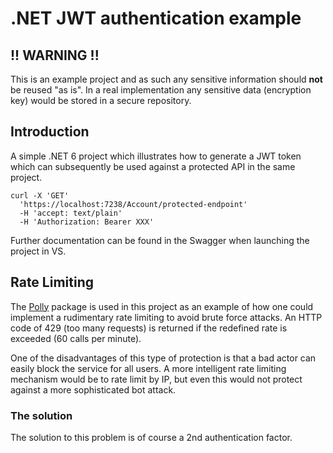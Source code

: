 ﻿# .NET JWT authentication example

## !! WARNING !!

This is an example project and as such any sensitive information should **not** be 
reused "as is". In a real implementation any sensitive data (encryption key)
would be stored in a secure repository.

## Introduction

A simple .NET 6 project which illustrates how to generate a JWT token which can subsequently
be used against a protected API in the same project.

```
curl -X 'GET'
  'https://localhost:7238/Account/protected-endpoint'
  -H 'accept: text/plain'
  -H 'Authorization: Bearer XXX'
```

Further documentation can be found in the Swagger when launching the project in VS.

## Rate Limiting

The [Polly](https://github.com/App-vNext/Polly) package is used in this project as an
example of how one could implement a rudimentary rate limiting to avoid brute force
attacks. An HTTP code of 429 (too many requests) is returned if the redefined rate is
exceeded (60 calls per minute). 

One of the disadvantages of this type of protection is that a bad actor can 
easily block the service for all users. A more intelligent rate limiting mechanism would
be to rate limit by IP, but even this would not protect against a more sophisticated
bot attack.

### The solution

The solution to this problem is of course a 2nd authentication factor.

